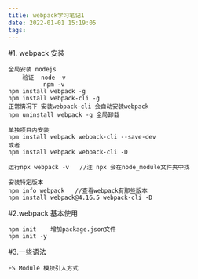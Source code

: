 ```yaml
---
title: webpack学习笔记1
date: 2022-01-01 15:19:05
tags:
---
```


#1. webpack 安装

    全局安装 nodejs
        验证  node -v
              npm -v
    npm install webpack -g
    npm install webpack-cli -g
    正常情况下 安装webpack-cli 会自动安装webpack
    npm uninstall webpack -g 全局卸载

    单独项目内安装
    npm install webpack webpack-cli --save-dev
    或者
    npm install webpack webpack-cli -D

    运行npx webpack -v   //注 npx 会在node_module文件夹中找
    
    安装特定版本
    npm info webpack   //查看webpack有那些版本
    npm install webpack@4.16.5 webpack-cli -D


#2.webpack 基本使用

    npm init    增加package.json文件
    npm init -y


#3.一些语法
    
    ES Module 模块引入方式
    



